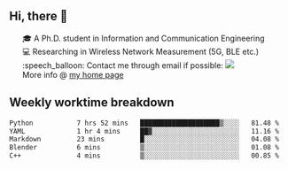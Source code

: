 <h2 > Hi, there 👋 </h3>

<div >
 <ul>
 🎓 A Ph.D. student in Information and Communication Engineering <br>
 💻 Researching in Wireless Network Measurement (5G, BLE etc.)<br>
 :speech_balloon: Contact me through email if possible: <a href="mailto:ethanjia@sjtu.edu.cn"><img src="https://img.shields.io/badge/-ethanjia@sjtu.edu.cn-c14438?style=plastic&logo=Gmail&logoColor=white&link=mailto:mailto:ethanjia@sjtu.edu.cn"></a> <br>
  More info @ <a href="https://haifengjia.github.io">my home page</a>
 </ul>
</div>

<h2 >
Weekly worktime breakdown
</h1>


<!--START_SECTION:waka-->

```txt
Python           7 hrs 52 mins   ████████████████████▒░░░░   81.48 %
YAML             1 hr 4 mins     ██▓░░░░░░░░░░░░░░░░░░░░░░   11.16 %
Markdown         23 mins         █░░░░░░░░░░░░░░░░░░░░░░░░   04.08 %
Blender          6 mins          ▒░░░░░░░░░░░░░░░░░░░░░░░░   01.08 %
C++              4 mins          ▒░░░░░░░░░░░░░░░░░░░░░░░░   00.85 %
```

<!--END_SECTION:waka-->



